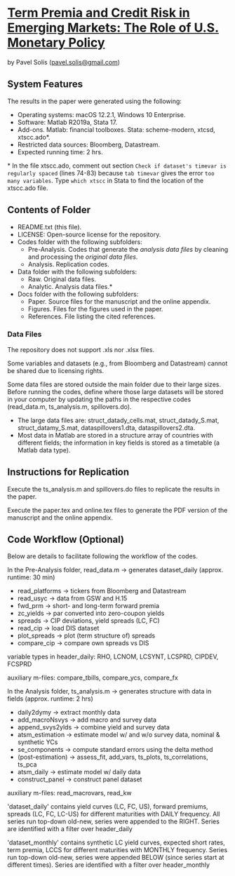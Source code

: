 # [Term Premia and Credit Risk in Emerging Markets: The Role of U.S. Monetary Policy](https://papers.ssrn.com/sol3/papers.cfm?abstract_id=3973655)

by Pavel Solís (pavel.solis@gmail.com)


## System Features
The results in the paper were generated using the following:
- Operating systems: macOS 12.2.1, Windows 10 Enterprise.
- Software: Matlab R2019a, Stata 17.
- Add-ons. Matlab: financial toolboxes. Stata: scheme-modern, xtcsd, xtscc.ado*.
- Restricted data sources: Bloomberg, Datastream.
- Expected running time: 2 hrs.

\* In the file xtscc.ado, comment out section `Check if dataset's timevar is regularly spaced` (lines 74-83) because `tab timevar` gives the error `too many variables`. Type `which xtscc` in Stata to find the location of the xtscc.ado file.


## Contents of Folder
- README.txt (this file).
- LICENSE: Open-source license for the repository.
- Codes folder with the following subfolders:
	- Pre-Analysis. Codes that generate the *analysis data files* by cleaning and processing the *original data files*.
	- Analysis. Replication codes.
- Data folder with the following subfolders:
	- Raw. Original data files.
	- Analytic. Analysis data files.*
- Docs folder with the following subfolders: 
	- Paper. Source files for the manuscript and the online appendix.
	- Figures. Files for the figures used in the paper.
	- References. File listing the cited references.


### Data Files
The repository does not support .xls nor .xlsx files.

Some variables and datasets (e.g., from Bloomberg and Datastream) cannot be shared due to licensing rights.

Some data files are stored outside the main folder due to their large sizes. Before running the codes, define where those large datasets will be stored in your computer by updating the paths in the respective codes (read_data.m, ts_analysis.m, spillovers.do).
- The large data files are: struct_datady_cells.mat, struct_datady_S.mat, struct_datamy_S.mat, dataspillovers1.dta, dataspillovers2.dta.
- Most data in Matlab are stored in a structure array of countries with different fields; the information in key fields is stored as a timetable (a Matlab data type). 


## Instructions for Replication
Execute the ts_analysis.m and spillovers.do files to replicate the results in the paper.

Execute the paper.tex and online.tex files to generate the PDF version of the manuscript and the online appendix.


## Code Workflow (Optional)
Below are details to facilitate following the workflow of the codes.

In the Pre-Analysis folder, read_data.m -> generates dataset_daily (approx. runtime: 30 min)
- read_platforms	-> tickers from Bloomberg and Datastream
- read_usyc		-> data from GSW and H.15
- fwd_prm		-> short- and long-term forward premia
- zc_yields		-> par converted into zero-coupon yields
- spreads		-> CIP deviations, yield spreads (LC, FC)
- read_cip		-> load DIS dataset
- plot_spreads		-> plot (term structure of) spreads
- compare_cip		-> compare own spreads vs DIS

variable types in header_daily: RHO, LCNOM, LCSYNT, LCSPRD, CIPDEV, FCSPRD

auxiliary m-files: compare_tbills, compare_ycs, compare_fx

In the Analysis folder, ts_analysis.m -> generates structure with data in fields (approx. runtime: 2 hrs)
- daily2dymy		-> extract monthly data
- add_macroNsvys	-> add macro and survey data
- append_svys2ylds	-> combine yield and survey data
- atsm_estimation 	-> estimate model w/ and w/o survey data, nominal & synthetic YCs
- se_components		-> compute standard errors using the delta method
- (post-estimation)	-> assess_fit, add_vars, ts_plots, ts_correlations, ts_pca
- atsm_daily		-> estimate model w/ daily data
- construct_panel 	-> construct panel dataset

auxiliary m-files: read_macrovars, read_kw

'dataset_daily' contains yield curves (LC, FC, US), forward premiums, spreads (LC, FC, LC-US) for different maturities with DAILY frequency. All series run top-down old-new, series were appended to the RIGHT. Series are identified with a filter over header_daily

'dataset_monthly' contains synthetic LC yield curves, expected short rates, term premia, LCCS for different maturities with MONTHLY frequency. Series run top-down old-new, series were appended BELOW (since series start at different times). Series are identified with a filter over header_monthly
